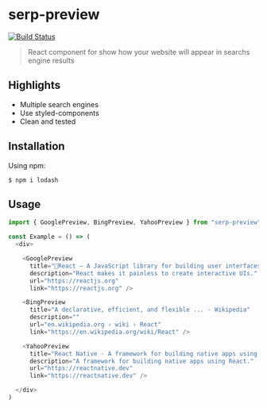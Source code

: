# serp-preview
[![Build Status](https://travis-ci.org/marketgoo/Ola.svg?branch=development)](https://travis-ci.org/marketgoo/Ola)
> React component for show how your website will appear in searchs engine results

## Highlights
- Multiple search engines
- Use styled-components
- Clean and tested

## Installation

Using npm:
```shell
$ npm i lodash
```

## Usage

```js
import { GooglePreview, BingPreview, YahooPreview } from "serp-preview";

const Example = () => (
  <div>

    <GooglePreview
      title="🥇React – A JavaScript library for building user interfaces"
      description="React makes it painless to create interactive UIs."
      url="https://reactjs.org"
      link="https://reactjs.org" />

    <BingPreview
      title="A declarative, efficient, and flexible ... - Wikipedia"
      description=""
      url="en.wikipedia.org › wiki › React"
      link="https://en.wikipedia.org/wiki/React" />

    <YahooPreview
      title="React Native · A framework for building native apps using React"
      description="A framework for building native apps using React."
      url="https://reactnative.dev"
      link="https://reactnative.dev" />

  </div>
)
```
